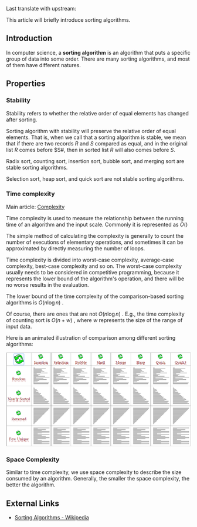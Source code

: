 Last translate with upstream: []()

This article will briefly introduce sorting algorithms.

## Introduction

In computer science, a **sorting algorithm** is an algorithm that puts a specific group of data into some order. There are many sorting algorithms, and most of them have different natures.

## Properties

### Stability

Stability refers to whether the relative order of equal elements has changed after sorting.

Sorting algorithm with stability will preserve the relative order of equal elements. That is, when we call that a sorting algorithm is stable, we mean that if there are two records $R$ and $S$ compared as equal, and in the original list $R$ comes before $S#, then in sorted list $R$ will also comes before $S$.

Radix sort, counting sort, insertion sort, bubble sort, and merging sort are stable sorting algorithms.

Selection sort, heap sort, and quick sort are not stable sorting algorithms.

### Time complexity

Main article: [Complexity](./complexity.md)

Time complexity is used to measure the relationship between the running time of an algorithm and the input scale. Commonly it is represented as $O()$

<!---Similarly, there is space complexity, which is used to describe the scale of the memory consumption of the algorithm.-->

The simple method of calculating the complexity is generally to count the number of executions of elementary operations, and sometimes it can be approximated by directly measuring the number of loops.

Time complexity is divided into worst-case complexity, average-case complexity, best-case complexity and so on. The worst-case complexity usually needs to be considered in competitive programming, because it represents the lower bound of the algorithm's operation, and there will be no worse results in the evaluation.

The lower bound of the time complexity of the comparison-based sorting algorithms is $O(n\log n)$ .

Of course, there are ones that are not $O(n\log n)$ . E.g., the time complexity of counting sort is $O(n+w)$ , where $w$ represents the size of the range of input data.

<!---When the key sequence is relatively ordered, the insertion sort is the fastest.-->

Here is an animated illustration of comparison among different sorting algorithms:

![Comparison among different sorting algorithms](images/sort-intro-1.gif)

### Space Complexity

Similar to time complexity, we use space complexity to describe the size consumed by an algorithm. Generally, the smaller the space complexity, the better the algorithm.

## External Links

- [Sorting Algorithms - Wikipedia](https://en.wikipedia.org/wiki/Sorting_algorithm)